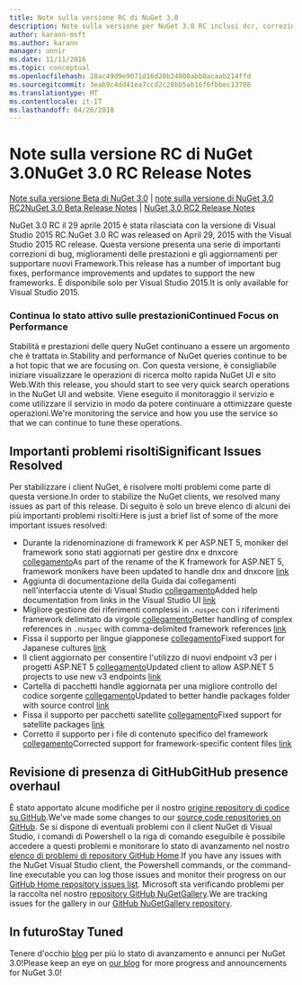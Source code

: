 ```yaml
---
title: Note sulla versione RC di NuGet 3.0
description: Note sulla versione per NuGet 3.0 RC inclusi dcr, correzioni di bug, le funzionalità aggiunte e problemi noti.
author: karann-msft
ms.author: karann
manager: unnir
ms.date: 11/11/2016
ms.topic: conceptual
ms.openlocfilehash: 28ac49d9e9071d16d20b24808abb0acaab214ffd
ms.sourcegitcommit: 3eab9c4dd41ea7ccd2c28bb5ab16f6fbbec13708
ms.translationtype: MT
ms.contentlocale: it-IT
ms.lasthandoff: 04/26/2018
---
```

# <a name="nuget-30-rc-release-notes"></a><span data-ttu-id="a5e3e-103">Note sulla versione RC di NuGet 3.0</span><span class="sxs-lookup"><span data-stu-id="a5e3e-103">NuGet 3.0 RC Release Notes</span></span>

<span data-ttu-id="a5e3e-104">[Note sulla versione Beta di NuGet 3.0](../release-notes/nuget-3.0-beta.md) | [note sulla versione di NuGet 3.0 RC2](../release-notes/nuget-3.0-RC2.md)</span><span class="sxs-lookup"><span data-stu-id="a5e3e-104">[NuGet 3.0 Beta Release Notes](../release-notes/nuget-3.0-beta.md) | [NuGet 3.0 RC2 Release Notes](../release-notes/nuget-3.0-RC2.md)</span></span>

<span data-ttu-id="a5e3e-105">NuGet 3.0 RC il 29 aprile 2015 è stata rilasciata con la versione di Visual Studio 2015 RC.</span><span class="sxs-lookup"><span data-stu-id="a5e3e-105">NuGet 3.0 RC was released on April 29, 2015 with the Visual Studio 2015 RC release.</span></span> <span data-ttu-id="a5e3e-106">Questa versione presenta una serie di importanti correzioni di bug, miglioramenti delle prestazioni e gli aggiornamenti per supportare nuovi Framework.</span><span class="sxs-lookup"><span data-stu-id="a5e3e-106">This release has a number of important bug fixes, performance improvements and updates to support the new frameworks.</span></span>  <span data-ttu-id="a5e3e-107">È disponibile solo per Visual Studio 2015.</span><span class="sxs-lookup"><span data-stu-id="a5e3e-107">It is only available for Visual Studio 2015.</span></span>

### <a name="continued-focus-on-performance"></a><span data-ttu-id="a5e3e-108">Continua lo stato attivo sulle prestazioni</span><span class="sxs-lookup"><span data-stu-id="a5e3e-108">Continued Focus on Performance</span></span>

<span data-ttu-id="a5e3e-109">Stabilità e prestazioni delle query NuGet continuano a essere un argomento che è trattata in.</span><span class="sxs-lookup"><span data-stu-id="a5e3e-109">Stability and performance of NuGet queries continue to be a hot topic that we are focusing on.</span></span>  <span data-ttu-id="a5e3e-110">Con questa versione, è consigliabile iniziare visualizzare le operazioni di ricerca molto rapida NuGet UI e sito Web.</span><span class="sxs-lookup"><span data-stu-id="a5e3e-110">With this release, you should start to see very quick search operations in the NuGet UI and website.</span></span>  <span data-ttu-id="a5e3e-111">Viene eseguito il monitoraggio il servizio e come utilizzare il servizio in modo da potere continuare a ottimizzare queste operazioni.</span><span class="sxs-lookup"><span data-stu-id="a5e3e-111">We're monitoring the service and how you use the service so that we can continue to tune these operations.</span></span>

## <a name="significant-issues-resolved"></a><span data-ttu-id="a5e3e-112">Importanti problemi risolti</span><span class="sxs-lookup"><span data-stu-id="a5e3e-112">Significant Issues Resolved</span></span>

<span data-ttu-id="a5e3e-113">Per stabilizzare i client NuGet, è risolvere molti problemi come parte di questa versione.</span><span class="sxs-lookup"><span data-stu-id="a5e3e-113">In order to stabilize the NuGet clients, we resolved many issues as part of this release.</span></span>  <span data-ttu-id="a5e3e-114">Di seguito è solo un breve elenco di alcuni dei più importanti problemi risolti:</span><span class="sxs-lookup"><span data-stu-id="a5e3e-114">Here is just a brief list of some of the more important issues resolved:</span></span>

* <span data-ttu-id="a5e3e-115">Durante la ridenominazione di framework K per ASP.NET 5, moniker del framework sono stati aggiornati per gestire dnx e dnxcore [collegamento](https://github.com/NuGet/Home/issues/215)</span><span class="sxs-lookup"><span data-stu-id="a5e3e-115">As part of the rename of the K framework for ASP.NET 5, framework monikers have been updated to handle dnx and dnxcore [link](https://github.com/NuGet/Home/issues/215)</span></span>
* <span data-ttu-id="a5e3e-116">Aggiunta di documentazione della Guida dai collegamenti nell'interfaccia utente di Visual Studio [collegamento](https://github.com/NuGet/Home/issues/232)</span><span class="sxs-lookup"><span data-stu-id="a5e3e-116">Added help documentation from links in the Visual Studio UI [link](https://github.com/NuGet/Home/issues/232)</span></span>
* <span data-ttu-id="a5e3e-117">Migliore gestione dei riferimenti complessi in `.nuspec` con i riferimenti framework delimitato da virgole [collegamento](https://github.com/NuGet/Home/issues/276)</span><span class="sxs-lookup"><span data-stu-id="a5e3e-117">Better handling of complex references in `.nuspec` with comma-delimited framework references [link](https://github.com/NuGet/Home/issues/276)</span></span>
* <span data-ttu-id="a5e3e-118">Fissa il supporto per lingue giapponese [collegamento](https://github.com/NuGet/Home/issues/253)</span><span class="sxs-lookup"><span data-stu-id="a5e3e-118">Fixed support for Japanese cultures [link](https://github.com/NuGet/Home/issues/253)</span></span>
* <span data-ttu-id="a5e3e-119">Il client aggiornato per consentire l'utilizzo di nuovi endpoint v3 per i progetti ASP.NET 5 [collegamento](https://github.com/NuGet/Home/issues/219)</span><span class="sxs-lookup"><span data-stu-id="a5e3e-119">Updated client to allow ASP.NET 5 projects to use new v3 endpoints [link](https://github.com/NuGet/Home/issues/219)</span></span>
* <span data-ttu-id="a5e3e-120">Cartella di pacchetti handle aggiornata per una migliore controllo del codice sorgente [collegamento](https://github.com/NuGet/Home/issues/56)</span><span class="sxs-lookup"><span data-stu-id="a5e3e-120">Updated to better handle packages folder with source control [link](https://github.com/NuGet/Home/issues/56)</span></span>
* <span data-ttu-id="a5e3e-121">Fissa il supporto per pacchetti satellite [collegamento](https://github.com/NuGet/Home/issues/17)</span><span class="sxs-lookup"><span data-stu-id="a5e3e-121">Fixed support for satellite packages [link](https://github.com/NuGet/Home/issues/17)</span></span>
* <span data-ttu-id="a5e3e-122">Corretto il supporto per i file di contenuto specifico del framework [collegamento](https://github.com/NuGet/Home/issues/18)</span><span class="sxs-lookup"><span data-stu-id="a5e3e-122">Corrected support for framework-specific content files [link](https://github.com/NuGet/Home/issues/18)</span></span>

## <a name="github-presence-overhaul"></a><span data-ttu-id="a5e3e-123">Revisione di presenza di GitHub</span><span class="sxs-lookup"><span data-stu-id="a5e3e-123">GitHub presence overhaul</span></span>

<span data-ttu-id="a5e3e-124">È stato apportato alcune modifiche per il nostro [origine repository di codice su GitHub](http://github.com/nuget/home).</span><span class="sxs-lookup"><span data-stu-id="a5e3e-124">We've made some changes to our [source code repositories on GitHub](http://github.com/nuget/home).</span></span>  <span data-ttu-id="a5e3e-125">Se si dispone di eventuali problemi con il client NuGet di Visual Studio, i comandi di Powershell o la riga di comando eseguibile è possibile accedere a questi problemi e monitorare lo stato di avanzamento nel nostro [elenco di problemi di repository GitHub Home](http://github.com/nuget/home/issues).</span><span class="sxs-lookup"><span data-stu-id="a5e3e-125">If you have any issues with the NuGet Visual Studio client, the Powershell commands, or the command-line executable you can log those issues and monitor their progress on our [GitHub Home repository issues list](http://github.com/nuget/home/issues).</span></span>  <span data-ttu-id="a5e3e-126">Microsoft sta verificando problemi per la raccolta nel nostro [repository GitHub NuGetGallery](http://github.com/nuget/NuGetGallery/issues).</span><span class="sxs-lookup"><span data-stu-id="a5e3e-126">We are tracking issues for the gallery in our [GitHub NuGetGallery repository](http://github.com/nuget/NuGetGallery/issues).</span></span>


## <a name="stay-tuned"></a><span data-ttu-id="a5e3e-127">In futuro</span><span class="sxs-lookup"><span data-stu-id="a5e3e-127">Stay Tuned</span></span>

<span data-ttu-id="a5e3e-128">Tenere d'occhio [blog](http://blog.nuget.org) per più lo stato di avanzamento e annunci per NuGet 3.0!</span><span class="sxs-lookup"><span data-stu-id="a5e3e-128">Please keep an eye on [our blog](http://blog.nuget.org) for more progress and announcements for NuGet 3.0!</span></span>